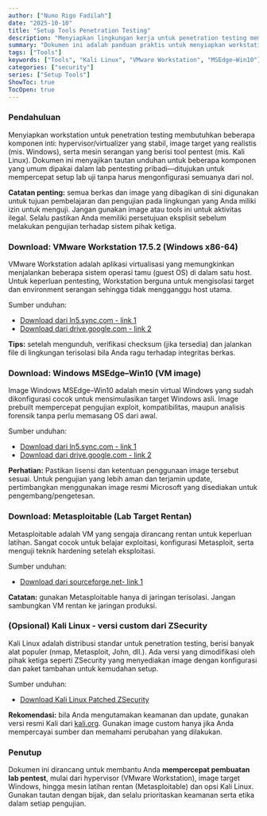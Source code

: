 ```yaml
---
author: ["Nuno Rigo Fadilah"]
date: "2025-10-10"
title: "Setup Tools Penetration Testing"
description: "Menyiapkan lingkungan kerja untuk penetration testing memerlukan kombinasi alat dan sistem yang tepat. Dalam panduan ini, Anda akan menemukan tautan unduhan untuk VMware Workstation 17.5.2, image Windows MSEdge–Win10 siap pakai untuk VMware, serta opsi Kali Linux yang telah dimodifikasi oleh ZSecurity. Semua disusun untuk mempermudah Anda membangun sistem uji keamanan yang stabil, aman, dan siap eksplorasi."
summary: "Dokumen ini adalah panduan praktis untuk menyiapkan workstation pentesting. Pembaca diberikan dua sumber unduhan untuk VMware Workstation 17.5.2 (link Sync dan Google Drive) dan dua sumber untuk image Windows MSEdge–Win10 yang siap dipakai pada VMware. Sebagai tambahan terdapat opsi untuk mengunduh Kali Linux yang telah dimodifikasi dari ZSecurity."
tags: ["Tools"]
keywords: ["Tools", "Kali Linux", "VMware Workstation", "MSEdge–Win10"]
categories: ["security"]
series: ["Setup Tools"]
ShowToc: true
TocOpen: true
---
```


### Pendahuluan
Menyiapkan workstation untuk penetration testing membutuhkan beberapa komponen inti: hypervisor/virtualizer yang stabil, image target yang realistis (mis. Windows), serta mesin serangan yang berisi tool pentest (mis. Kali Linux). Dokumen ini menyajikan tautan unduhan untuk beberapa komponen yang umum dipakai dalam lab pentesting pribadi—ditujukan untuk mempercepat setup lab uji tanpa harus mengonfigurasi semuanya dari nol.

**Catatan penting:** semua berkas dan image yang dibagikan di sini digunakan untuk tujuan pembelajaran dan pengujian pada lingkungan yang Anda miliki izin untuk menguji. Jangan gunakan image atau tools ini untuk aktivitas ilegal. Selalu pastikan Anda memiliki persetujuan eksplisit sebelum melakukan pengujian terhadap sistem pihak ketiga.

### Download: VMware Workstation 17.5.2 (Windows x86-64)
VMware Workstation adalah aplikasi virtualisasi yang memungkinkan menjalankan beberapa sistem operasi tamu (guest OS) di dalam satu host. Untuk keperluan pentesting, Workstation berguna untuk mengisolasi target dan environment serangan sehingga tidak mengganggu host utama.

Sumber unduhan:
- [Download dari ln5.sync.com - link 1](https://ln5.sync.com/dl/a524d0280/fgbzw355-bzuq9n6t-yypf24kv-7rfsi8xu)
- [Download dari drive.google.com - link 2](https://drive.google.com/file/d/1z0MXYPYIYoYJKp6NubzZ2zOXlFyjnMgQ/view?usp=sharing)

**Tips:** setelah mengunduh, verifikasi checksum (jika tersedia) dan jalankan file di lingkungan terisolasi bila Anda ragu terhadap integritas berkas.

### Download: Windows MSEdge–Win10 (VM image)
Image Windows MSEdge–Win10 adalah mesin virtual Windows yang sudah dikonfigurasi cocok untuk mensimulasikan target Windows asli. Image prebuilt mempercepat pengujian exploit, kompatibilitas, maupun analisis forensik tanpa perlu memasang OS dari awal.

Sumber unduhan:
- [Download dari ln5.sync.com - link 1](https://ln5.sync.com/dl/69a8cb2b0/view/default/11829848200004?sync_id=0#k2xyv9ke-qevy6hgz-tavwxu3c-78858267)
- [Download dari drive.google.com - link 2](https://drive.google.com/file/d/1-TIp1Jnj5avio3v_hpLiWrZgKXIDAZIU/view)

**Perhatian:** Pastikan lisensi dan ketentuan penggunaan image tersebut sesuai. Untuk pengujian yang lebih aman dan terjamin update, pertimbangkan menggunakan image resmi Microsoft yang disediakan untuk pengembang/pengetesan.

### Download: Metasploitable (Lab Target Rentan)
Metasploitable adalah VM yang sengaja dirancang rentan untuk keperluan latihan. Sangat cocok untuk belajar exploitasi, konfigurasi Metasploit, serta menguji teknik hardening setelah eksploitasi.

Sumber unduhan:
- [Download dari sourceforge.net- link 1](https://sourceforge.net/projects/metasploitable)

**Catatan:** gunakan Metasploitable hanya di jaringan terisolasi. Jangan sambungkan VM rentan ke jaringan produksi.

### (Opsional) Kali Linux - versi custom dari ZSecurity
Kali Linux adalah distribusi standar untuk penetration testing, berisi banyak alat populer (nmap, Metasploit, John, dll.). Ada versi yang dimodifikasi oleh pihak ketiga seperti ZSecurity yang menyediakan image dengan konfigurasi dan paket tambahan untuk kemudahan setup.

Sumber unduhan:
- [Download Kali Linux Patched ZSecurity](https://zsecurity.org/download-custom-kali)

**Rekomendasi:** bila Anda mengutamakan keamanan dan update, gunakan versi resmi Kali dari [kali.org](https://www.kali.org/). Gunakan image custom hanya jika Anda mempercayai sumber dan memahami perubahan yang dilakukan.

### Penutup
Dokumen ini dirancang untuk membantu Anda **mempercepat pembuatan lab pentest**, mulai dari hypervisor (VMware Workstation), image target Windows, hingga mesin latihan rentan (Metasploitable) dan opsi Kali Linux. Gunakan tautan dengan bijak, dan selalu prioritaskan keamanan serta etika dalam setiap pengujian.